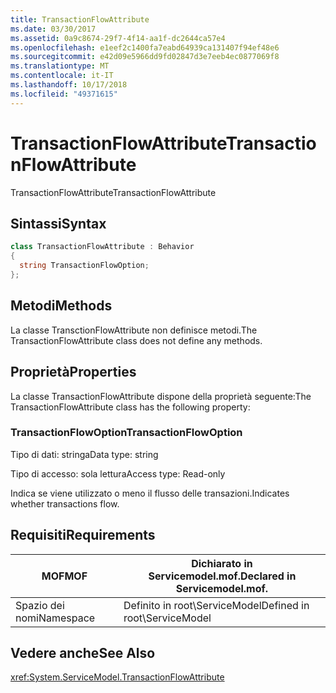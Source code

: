 ```yaml
---
title: TransactionFlowAttribute
ms.date: 03/30/2017
ms.assetid: 0a9c8674-29f7-4f14-aa1f-dc2644ca57e4
ms.openlocfilehash: e1eef2c1400fa7eabd64939ca131407f94ef48e6
ms.sourcegitcommit: e42d09e5966dd9fd02847d3e7eeb4ec0877069f8
ms.translationtype: MT
ms.contentlocale: it-IT
ms.lasthandoff: 10/17/2018
ms.locfileid: "49371615"
---
```

# <a name="transactionflowattribute"></a><span data-ttu-id="a784b-102">TransactionFlowAttribute</span><span class="sxs-lookup"><span data-stu-id="a784b-102">TransactionFlowAttribute</span></span>
<span data-ttu-id="a784b-103">TransactionFlowAttribute</span><span class="sxs-lookup"><span data-stu-id="a784b-103">TransactionFlowAttribute</span></span>  
  
## <a name="syntax"></a><span data-ttu-id="a784b-104">Sintassi</span><span class="sxs-lookup"><span data-stu-id="a784b-104">Syntax</span></span>  
  
```csharp
class TransactionFlowAttribute : Behavior  
{  
  string TransactionFlowOption;  
};  
```  
  
## <a name="methods"></a><span data-ttu-id="a784b-105">Metodi</span><span class="sxs-lookup"><span data-stu-id="a784b-105">Methods</span></span>  
 <span data-ttu-id="a784b-106">La classe TransctionFlowAttribute non definisce metodi.</span><span class="sxs-lookup"><span data-stu-id="a784b-106">The TransactionFlowAttribute class does not define any methods.</span></span>  
  
## <a name="properties"></a><span data-ttu-id="a784b-107">Proprietà</span><span class="sxs-lookup"><span data-stu-id="a784b-107">Properties</span></span>  
 <span data-ttu-id="a784b-108">La classe TransactionFlowAttribute dispone della proprietà seguente:</span><span class="sxs-lookup"><span data-stu-id="a784b-108">The TransactionFlowAttribute class has the following property:</span></span>  
  
### <a name="transactionflowoption"></a><span data-ttu-id="a784b-109">TransactionFlowOption</span><span class="sxs-lookup"><span data-stu-id="a784b-109">TransactionFlowOption</span></span>  
 <span data-ttu-id="a784b-110">Tipo di dati: stringa</span><span class="sxs-lookup"><span data-stu-id="a784b-110">Data type: string</span></span>  
  
 <span data-ttu-id="a784b-111">Tipo di accesso: sola lettura</span><span class="sxs-lookup"><span data-stu-id="a784b-111">Access type: Read-only</span></span>  
  
 <span data-ttu-id="a784b-112">Indica se viene utilizzato o meno il flusso delle transazioni.</span><span class="sxs-lookup"><span data-stu-id="a784b-112">Indicates whether transactions flow.</span></span>  
  
## <a name="requirements"></a><span data-ttu-id="a784b-113">Requisiti</span><span class="sxs-lookup"><span data-stu-id="a784b-113">Requirements</span></span>  
  
|<span data-ttu-id="a784b-114">MOF</span><span class="sxs-lookup"><span data-stu-id="a784b-114">MOF</span></span>|<span data-ttu-id="a784b-115">Dichiarato in Servicemodel.mof.</span><span class="sxs-lookup"><span data-stu-id="a784b-115">Declared in Servicemodel.mof.</span></span>|  
|---------|-----------------------------------|  
|<span data-ttu-id="a784b-116">Spazio dei nomi</span><span class="sxs-lookup"><span data-stu-id="a784b-116">Namespace</span></span>|<span data-ttu-id="a784b-117">Definito in root\ServiceModel</span><span class="sxs-lookup"><span data-stu-id="a784b-117">Defined in root\ServiceModel</span></span>|  
  
## <a name="see-also"></a><span data-ttu-id="a784b-118">Vedere anche</span><span class="sxs-lookup"><span data-stu-id="a784b-118">See Also</span></span>  
 <xref:System.ServiceModel.TransactionFlowAttribute>
